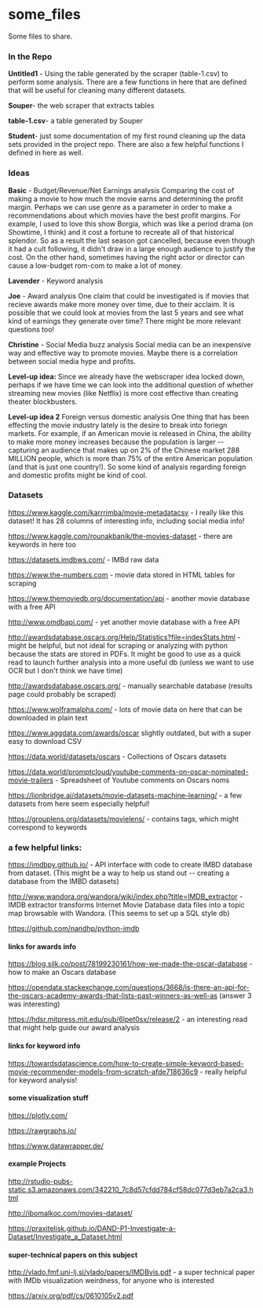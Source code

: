 # some_files
Some files to share.

### In the Repo   

**Untitled1** - Using the table generated by the scraper (table-1.csv) to perform some analysis. There are a few functions in here that are defined that will be useful for cleaning many different datasets.

**Souper**- the web scraper that extracts tables

**table-1.csv**- a table generated by Souper 

**Student**- just some documentation of my first round cleaning up the data sets provided in the project repo. There are also a few helpful functions I defined in here as well.

### Ideas
**Basic** - Budget/Revenue/Net Earnings analysis
Comparing the cost of making a movie to how much the movie earns and determining the profit margin. Perhaps we can use genre as a parameter in order to make a recommendations about which movies have the best profit margins.
For example, I used to love this show Borgia, which was like a period drama (on Showtime, I think) and it cost a fortune to recreate all of that historical splendor. So as a result the last season got cancelled, because even though it had a cult following, it didn't draw in a large enough audience to justify the cost. 
On the other hand, sometimes having the right actor or director can cause a low-budget rom-com to make a lot of money. 

**Lavender** - Keyword analysis


**Joe** - Award analysis
One claim that could be investigated is if movies that recieve awards make more money over time, due to their acclaim. It is possible that we could look at movies from the last 5 years and see what kind of earnings they generate over time? There might be more relevant questions too! 

**Christine** - Social Media buzz analysis
Social media can be an inexpensive way and effective way to promote movies. Maybe there is a correlation between social media hype and profits.

**Level-up idea:** Since we already have the webscraper idea locked down, perhaps if we have time we can look into the additional question of whether streaming new movies (like Netflix) is more cost effective than creating theater blockbusters.

**Level-up idea 2** Foreign versus domestic analysis
One thing that has been effecting the movie industry lately is the desire to break into foriegn markets. For example, if an American movie is released in China, the ability to make more money increases because the population is larger -- capturing an audience that makes up on 2% of the Chinese market 288 MILLION people, which is more than 75% of the entire American population (and that is just one country!). So some kind of analysis regarding foreign and domestic profits might be kind of cool. 


### Datasets

https://www.kaggle.com/karrrimba/movie-metadatacsv - I really like this dataset! It has 28 columns of interesting info, including social media info! 

https://www.kaggle.com/rounakbanik/the-movies-dataset - there are keywords in here too
 
https://datasets.imdbws.com/   - IMBd raw data 

https://www.the-numbers.com - movie data stored in HTML tables for scraping

https://www.themoviedb.org/documentation/api - another movie database with a free API

http://www.omdbapi.com/ - yet another movie database with a free API

http://awardsdatabase.oscars.org/Help/Statistics?file=indexStats.html - might be helpful, but not ideal for scraping or analyzing with python because the stats are stored in PDFs. It might be good to use as a quick read to launch further analysis into a more useful db (unless we want to use OCR but I don't think we have time)

http://awardsdatabase.oscars.org/ - manually searchable database (results page could probably be scraped)

https://www.wolframalpha.com/ - lots of movie data on here that can be downloaded in plain text

https://www.aggdata.com/awards/oscar slightly outdated, but with a super easy to download CSV

https://data.world/datasets/oscars - Collections of Oscars datasets

https://data.world/promptcloud/youtube-comments-on-oscar-nominated-movie-trailers - Spreadsheet of Youtube comments on Oscars noms

https://lionbridge.ai/datasets/movie-datasets-machine-learning/ - a few datasets from here seem especially helpful!

https://grouplens.org/datasets/movielens/ - contains tags, which might correspond to keywords

### a few helpful links:

https://imdbpy.github.io/ - API interface with code to create IMBD database from dataset.
(This might be a way to help us stand out -- creating a database from the IMBD datasets)

http://www.wandora.org/wandora/wiki/index.php?title=IMDB_extractor - IMDB extractor transforms Internet Movie Database data files into a topic map browsable with Wandora.
(This seems to set up a SQL style db)

https://github.com/nandhp/python-imdb

#### links for awards info
https://blog.silk.co/post/78199230161/how-we-made-the-oscar-database - how to make an Oscars database

https://opendata.stackexchange.com/questions/3668/is-there-an-api-for-the-oscars-academy-awards-that-lists-past-winners-as-well-as (answer 3 was interesting)

https://hdsr.mitpress.mit.edu/pub/6lpet0sx/release/2 - an interesting read that might help guide our award analysis

#### links for keyword info

https://towardsdatascience.com/how-to-create-simple-keyword-based-movie-recommender-models-from-scratch-afde718636c9 - really helpful for keyword analysis!


#### some visualization stuff

https://plotly.com/

https://rawgraphs.io/

https://www.datawrapper.de/


#### example Projects
http://rstudio-pubs-static.s3.amazonaws.com/342210_7c8d57cfdd784cf58dc077d3eb7a2ca3.html

http://ibomalkoc.com/movies-dataset/    

https://praxitelisk.github.io/DAND-P1-Investigate-a-Dataset/Investigate_a_Dataset.html      

#### super-technical papers on this subject

http://vlado.fmf.uni-lj.si/vlado/papers/IMDBvis.pdf - a super technical paper with IMDb visualization weirdness, for anyone who is interested

https://arxiv.org/pdf/cs/0610105v2.pdf 
